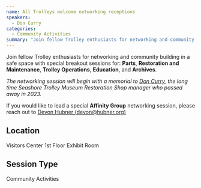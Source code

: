 ```yaml
---
name: All Trolleys welcome networking receptions
speakers:
  - Don Curry
categories:
  - Community Activities
summary: "Join fellow Trolley enthusiasts for networking and community building with breakout sessions for Parts, Restoration, Operations, Education, and Archives."
---
```


Join fellow Trolley enthusiasts for networking and community building in a safe space with special breakout sessions for: **Parts**, **Restoration and Maintenance**, **Trolley Operations**, **Education**, and **Archives**.

_The networking session will begin with a memorial to [Don Curry](/speakers/don-curry), the long time Seashore Trolley Museum Restoration Shop manager who passed away in 2023._

If you would like to lead a special **Affinity Group** networking session, please reach out to [Devon Hubner (devon@hubner.org)](mailto:devon@hubner.org)


## Location

Visitors Center 1st Floor Exhibit Room

## Session Type

Community Activities

